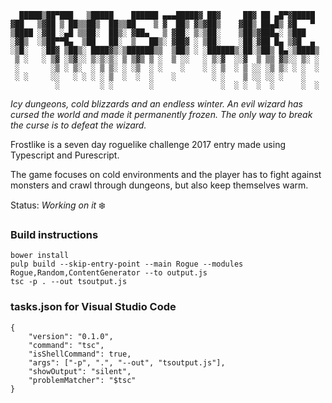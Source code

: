```
  █████▒██▀███   ▒█████    ██████ ▄▄▄█████▓ ██▓     ██▓ ██ ▄█▀▓█████ 
▓██   ▒▓██ ▒ ██▒▒██▒  ██▒▒██    ▒ ▓  ██▒ ▓▒▓██▒    ▓██▒ ██▄█▒ ▓█   ▀ 
▒████ ░▓██ ░▄█ ▒▒██░  ██▒░ ▓██▄   ▒ ▓██░ ▒░▒██░    ▒██▒▓███▄░ ▒███   
░▓█▒  ░▒██▀▀█▄  ▒██   ██░  ▒   ██▒░ ▓██▓ ░ ▒██░    ░██░▓██ █▄ ▒▓█  ▄ 
░▒█░   ░██▓ ▒██▒░ ████▓▒░▒██████▒▒  ▒██▒ ░ ░██████▒░██░▒██▒ █▄░▒████▒
 ▒ ░   ░ ▒▓ ░▒▓░░ ▒░▒░▒░ ▒ ▒▓▒ ▒ ░  ▒ ░░   ░ ▒░▓  ░░▓  ▒ ▒▒ ▓▒░░ ▒░ ░
 ░       ░▒ ░ ▒░  ░ ▒ ▒░ ░ ░▒  ░ ░    ░    ░ ░ ▒  ░ ▒ ░░ ░▒ ▒░ ░ ░  ░
 ░ ░     ░░   ░ ░ ░ ░ ▒  ░  ░  ░    ░        ░ ░    ▒ ░░ ░░ ░    ░   
          ░         ░ ░        ░               ░  ░ ░  ░  ░      ░  ░
```

*Icy dungeons, cold blizzards and an endless winter. An evil wizard has cursed the world and made it permanently frozen. The only way to break the curse is to defeat the wizard.*

Frostlike is a seven day roguelike challenge 2017 entry made using Typescript and Purescript.

The game focuses on cold environments and the player has to fight against monsters and crawl through dungeons, but also keep themselves warm.

Status: *Working on it* :snowflake:

### Build instructions

```
bower install
pulp build --skip-entry-point --main Rogue --modules Rogue,Random,ContentGenerator --to output.js
tsc -p . --out tsoutput.js
```

### tasks.json for Visual Studio Code

```
{
    "version": "0.1.0",
    "command": "tsc",
    "isShellCommand": true,
    "args": ["-p", ".", "--out", "tsoutput.js"],
    "showOutput": "silent",
    "problemMatcher": "$tsc"
}
```
